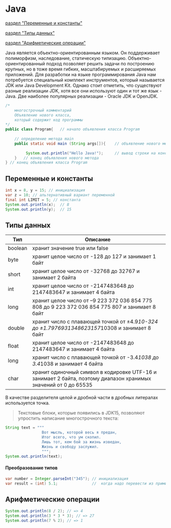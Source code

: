 # Java
[раздел "Переменные и константы"](#Переменные-и-константы)

[раздел "Типы данных"](#Типы-данных)

[раздел "Арифметические операции"](#Арифметические-операции)

Java является объектно-ориентированным языком. Он поддерживает полиморфизм, наследование, статическую типизацию. Объектно-ориентированный подход позволяет решить задачи по построению крупных, но в тоже время гибких, масштабируемых и расширяемых приложений.
Для разработки на языке программирования Java нам потребуется специальный комплект инструментов, который называется JDK или Java Development Kit. Однако стоит отметить, что существуют разные реализации JDK, хотя все они используют один и тот же язык - Java. Две наиболее популярных реализации - Oracle JDK и OpenJDK.

```java
/*
    многострочный комментарий
    Объявление нового класса,
    который содержит код программы
*/
public class Program{   // начало объявления класса Program
      
    // определение метода main
    public static void main (String args[]){    // объявление нового метода
          
         System.out.println("Hello Java!");     // вывод строки на консоль
    }   // конец объявления нового метода
} // конец объявления класса Program
```
## Переменные и константы

```java
int x = 8, y = 15; // инициализация
var z = 10; // альтернативный вариант переменной
final int LIMIT = 5; // константа
System.out.println(x);  // 8
System.out.println(y);  // 15


```

## Типы данных

| Тип     | Описание                                                                                  |
|---------|-------------------------------------------------------------------------------------------|
| boolean | хранит значение true или false                                                            |
| byte    | хранит целое число от -128 до 127 и занимает 1 байт                                       |
| short   | хранит целое число от -32768 до 32767 и занимает 2 байта                                  |
| int     | хранит целое число от -2147483648 до 2147483647 и занимает 4 байта                        |
| long    | хранит целое число от –9 223 372 036 854 775 808 до 9 223 372 036 854 775 807 и занимает 8 байт     |
| double  | хранит число с плавающей точкой от ±4.9*10-324 до ±1.7976931348623157*10308 и занимает 8 байт |
| float   | хранит целое число от -2147483648 до 2147483647 и занимает 4 байта                        |
| long    | хранит число с плавающей точкой от -3.4*1038 до 3.4*1038 и занимает 4 байта               |
| char    | хранит одиночный символ в кодировке UTF-16 и занимает 2 байта, поэтому диапазон хранимых значений от 0 до 65535 |

В качестве разделителя целой и дробной части в дробных литералах используется точка.

> Текстовые блоки, которые появились в JDK15, позволяют упростить написание многострочного текста:
```java
String text = """
                Вот мысль, которой весь я предан,
                Итог всего, что ум скопил.
                Лишь тот, кем бой за жизнь изведан,
                Жизнь и свободу заслужил.
                """;
System.out.println(text);
```
#### Преобразование типов
```java
var number = Integer.parseInt("345"); // инициализация
var result = (int) 5.1;               //  когда надо перевести из примитивного в примитивный тип данных
```

## Арифметические операции
```java
System.out.println(8 / 2); // => 4
System.out.println(3 * 3 * 3); // => 27
System.out.println(7 % 2); // => 1
```
